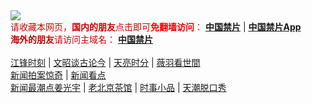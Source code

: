 <div style="width:100%;"><a href="https://a513.fun/"><img src="https://github.com/JohnChen201502/jinpian/blob/master/logo-zgjp.png?raw=true"/></a></div>
<span  style="color:#CC0000;">请收藏本网页，<b>国内的朋友</b>点击即可<b><span style="color:red;">免翻墙访问</span></b>：</span>
<b><a href="https://a513.fun/">中国禁片</a></b> | <b><a href="https://a513.fun/break-gfw/">中国禁片App</a></b>
</br>
<span  style="color:#CC0000;"><b>海外的朋友</b>请访问主域名：</span>
<b><a href="https://jinpian.org/">中国禁片</a></b>
</br></br>
<span><a href="https://a513.fun/author/jiangfeng/">江锋时刻</a></span> | <span><a href="https://a513.fun/author/wenzhao/">文昭谈古论今</a></span> | <span><a href="https://a513.fun/author/zhangtianliang/">天亮时分</a></span> | <span><a href="https://a513.fun/category/political/weiyu/">薇羽看世間</a></span>
</br>
<span><a href="https://a513.fun/author/dayu/">新闻拍案惊奇</a></span> | <span><a href="https://a513.fun/author/limuyang/">新闻看点</a></span>
</br>
<span><a href="https://a513.fun/author/jiangguangyu/">新闻最潮点姜光宇</a></span> | <span><a href="https://a513.fun/author/chaguan/">老北京茶馆</a></span> | <span><a href="https://a513.fun/category/movie/duanju/">时事小品</a></span> | <span><a href="https://a513.fun/author/tianchao/">天潮脱口秀</a></span>
</br>
